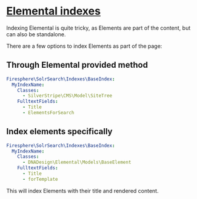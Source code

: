 # [Elemental indexes](https://github.com/dnadesign/silverstripe-elemental)

Indexing Elemental is quite tricky, as Elements are part of the content, but can also be standalone.

There are a few options to index Elements as part of the page:

## Through Elemental provided method

```yaml
Firesphere\SolrSearch\Indexes\BaseIndex:
  MyIndexName:
    Classes:
      - SilverStripe\CMS\Model\SiteTree
    FulltextFields:
      - Title
      - ElementsForSearch
```

## Index elements specifically

```yaml
Firesphere\SolrSearch\Indexes\BaseIndex:
  MyIndexName:
    Classes:
      - DNADesign\Elemental\Models\BaseElement
    FulltextFields:
      - Title
      - forTemplate
```

This will index Elements with their title and rendered content. 
